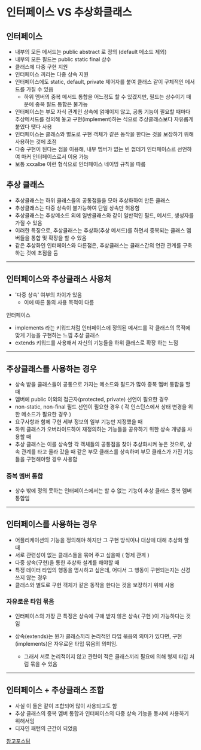 # 인터페이스 VS 추상화클래스

## 인터페이스

- 내부의 모든 메서드는 public abstract 로 정의 (default 메소드 제외)
- 내부의 모든 필드는 public static final 상수
- 클래스에 다중 구현 지원
- 인터페이스 끼리는 다중 상속 지원
- 인터페이스에도 static, default, private 제어자를 붙여 클래스 같이 구체적인 메서드를 가질 수 있음
  - 하위 멤버의 중복 메서드 통합을 어느정도 할 수 있겠지만, 필드는 상수이기 때문에 중복 필드 통합은 불가능
- 인터페이스는 부모 자식 관계인 상속에 얽매이지 않고, 공통 기능이 필요할 때마다 추상메서드를 정의해 놓고 구현(implement)하는 식으로 추상클래스보다 자유롭게 붙였다 땟다 사용
- 인터페이스는 클래스와 별도로 구현 객체가 같은 동작을 한다는 것을 보장하기 위해 사용하는 것에 초점
- 다중 구현이 된다는 점을 이용해, 내부 멤버가 없는 빈 껍데기 인터페이스르 선언하여 마커 인터페이스로서 이용 가능
- 보통 xxxalbe 이런 형식으로 인터페이스 네이밍 규칙을 따름

## 추상 클래스

- 추상클래스는 하위 클래스들의 공통점들을 모아 추상화하여 만든 클래스
- 추상클래스는 다중 상속이 불가능하여 단일 상속만 허용함
- 추상클래스는 추상메소드 외에 일반클래스와 같이 일반적인 필드, 메서드, 생성자를 가질 수 있음
- 이러한 특징으로, 추상클래스는 추상화(추상 메서드)를 하면서 중복되는 클래스 멤버들을 통합 및 확장을 할 수 있음
- 같은 추상화인 인터페이스와 다른점은, 추상클래스는 클래스간의 연관 관계를 구축하는 것에 초점을 둠

---

## 인터페이스와 추상클래스 사용처

- '다중 상속' 여부의 차이가 있음
  - 이에 따른 둘의 사용 목적이 다름

인터페이스

- implements 라는 키워드처럼 인터페이스에 정의된 메서드를 각 클래스의 목적에 맞게 기능을 구현하는 느낌
  추상 클래스
- extends 키워드를 사용해서 자신의 기능들을 하위 클래스로 확장 하는 느낌

---

## 추상클래스를 사용하는 경우

- 상속 받을 클래스들이 공통으로 가지는 메소드와 필드가 많아 중복 멤버 통합을 할때
- 멤버에 public 이외의 접근자(protected, private) 선언이 필요한 경우
- non-static, non-final 필드 선언이 필요한 경우 ( 각 인스턴스에서 상태 변경을 위한 메소드가 필요한 경우 )
- 요구사항과 함께 구현 세부 정보의 일부 기능만 지정했을 때
- 하위 클래스가 오버라이드하여 재정의하는 기능들을 공유하기 위한 상속 개녕을 사용할 때
- 추상 클래스는 이를 상속할 각 객체들의 공통점을 찾아 추상화시켜 놓은 것으로, 상속 관계를 타고 올라 갔을 때 같은 부모 클래스를 상속하며 부모 클래스가 가진 기능들을 구현해야할 경우 사용함

### 중복 멤버 통합

- 상수 밖에 정의 못하는 인터페이스에서는 할 수 없는 기능이 추상 클래스 중복 멤버 통합임

---

## 인터페이스를 사용하는 경우

- 어플리케이션의 기능을 정의해야 하지만 그 구현 방식이나 대상에 대해 추상화 할 때
- 서로 관련성이 없는 클래스들을 묶어 주고 싶을때 ( 형제 관계 )
- 다중 상속(구현)을 통한 추상화 설계를 해야할 때
- 특정 데이터 타입의 행동을 명시하고 싶은데, 어디서 그 행동이 구현되는지는 신경쓰지 않는 경우
- 클래스와 별도로 구현 객체가 같은 동작을 한다는 것을 보장하기 위해 사용

### 자유로운 타입 묶음

- 인터페이스의 가장 큰 특징은 상속에 구애 받지 않은 상속( 구현 )이 가능하다는 것임

- 상속(extends)는 뭔가 클래스끼리 논리적인 타입 묶음의 의미가 있다면, 구현(implements)은 자유로운 타입 묶음의 의미임.
  - 그래서 서로 논리적이지 않고 관련이 적은 클래스끼리 필요에 의해 형제 타입 처럼 묶을 수 있음

---

## 인터페이스 + 추상클래스 조합

- 사실 이 둘은 같이 조합되어 많이 사용되고도 함
- 추상 클래스의 중복 멤버 통합과 인터페이스의 다중 상속 기능을 동시에 사용하기 위해서임
- 디자인 패턴의 근간이 되었음

[참고포스팅](https://inpa.tistory.com/entry/JAVA-%E2%98%95-%EC%9D%B8%ED%84%B0%ED%8E%98%EC%9D%B4%EC%8A%A4-vs-%EC%B6%94%EC%83%81%ED%81%B4%EB%9E%98%EC%8A%A4-%EC%B0%A8%EC%9D%B4%EC%A0%90-%EC%99%84%EB%B2%BD-%EC%9D%B4%ED%95%B4%ED%95%98%EA%B8%B0)
